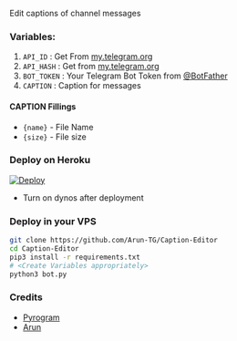 Edit captions of channel messages

### Variables:
1. `API_ID` : Get From [my.telegram.org](https://my.telegram.org/)
2. `API_HASH` : Get from [my.telegram.org](https://my.telegram.org)
3. `BOT_TOKEN` : Your Telegram Bot Token from [@BotFather](https://t.me/BotFather)
4. `CAPTION` : Caption for messages 

#### CAPTION Fillings
* `{name}` - File Name
* `{size}` - File size

### Deploy on Heroku
 [![Deploy](https://www.herokucdn.com/deploy/button.svg)](https://heroku.com/deploy)
- Turn on dynos after deployment

### Deploy in your VPS
```sh
git clone https://github.com/Arun-TG/Caption-Editor
cd Caption-Editor
pip3 install -r requirements.txt
# <Create Variables appropriately>
python3 bot.py
```

### Credits
* [Pyrogram](https://github.com/pyrogram/pyrogram)
* [Arun](https://github.com/Arun-TG)
